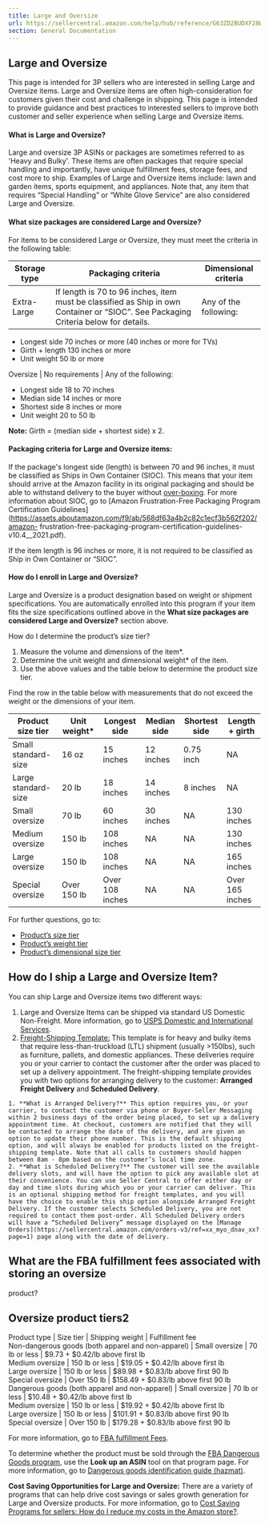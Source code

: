 ```yaml
---
title: Large and Oversize
url: https://sellercentral.amazon.com/help/hub/reference/G63ZD2BUDXF28WEC
section: General Documentation
---
```


## Large and Oversize

This page is intended for 3P sellers who are interested in selling Large and
Oversize items. Large and Oversize items are often high-consideration for
customers given their cost and challenge in shipping. This page is intended to
provide guidance and best practices to interested sellers to improve both
customer and seller experience when selling Large and Oversize items.

#### What is Large and Oversize?

Large and oversize 3P ASINs or packages are sometimes referred to as 'Heavy
and Bulky'. These items are often packages that require special handling and
importantly, have unique fulfillment fees, storage fees, and cost more to
ship. Examples of Large and Oversize items include: lawn and garden items,
sports equipment, and appliances. Note that, any item that requires “Special
Handling” or “White Glove Service” are also considered Large and Oversize.

#### What size packages are considered Large and Oversize?

For items to be considered Large or Oversize, they must meet the criteria in
the following table:

Storage type | Packaging criteria | Dimensional criteria  
---|---|---  
Extra-Large | If length is 70 to 96 inches, item must be classified as Ship in own Container or “SIOC”. See Packaging Criteria below for details. |  Any of the following: 

  * Longest side 70 inches or more (40 inches or more for TVs) 
  * Girth + length 130 inches or more 
  * Unit weight 50 lb or more 

  
Oversize | No requirements |  Any of the following: 

  * Longest side 18 to 70 inches 
  * Median side 14 inches or more 
  * Shortest side 8 inches or more 
  * Unit weight 20 to 50 lb 

  
  
**Note:** Girth = (median side + shortest side) x 2.

#### Packaging criteria for Large and Oversize items:

If the package's longest side (length) is between 70 and 96 inches, it must be
classified as Ships in Own Container (SIOC). This means that your item should
arrive at the Amazon facility in its original packaging and should be able to
withstand delivery to the buyer without [over-boxing](/gp/help/G200141500).
For more information about SIOC, go to [Amazon Frustration-Free Packaging
Program Certification
Guidelines](https://assets.aboutamazon.com/f9/ab/568df63a4b2c82c1ecf3b562f202/amazon-
frustration-free-packaging-program-certification-guidelines-v10.4__2021.pdf).

If the item length is 96 inches or more, it is not required to be classified
as Ship in Own Container or “SIOC”.

#### How do I enroll in Large and Oversize?

Large and Oversize is a product designation based on weight or shipment
specifications. You are automatically enrolled into this program if your item
fits the size specifications outlined above in the **What size packages are
considered Large and Oversize?** section above.

How do I determine the product’s size tier?  

  1. Measure the volume and dimensions of the item*. 
  2. Determine the unit weight and dimensional weight* of the item.
  3. Use the above values and the table below to determine the product size tier.

Find the row in the table below with measurements that do not exceed the
weight or the dimensions of your item.

Product size tier | Unit weight* | Longest side | Median side | Shortest side | Length + girth  
---|---|---|---|---|---  
Small standard-size  | 16 oz | 15 inches | 12 inches | 0.75 inch | NA  
Large standard-size  | 20 lb | 18 inches | 14 inches | 8 inches | NA  
Small oversize  | 70 lb | 60 inches | 30 inches | NA | 130 inches  
Medium oversize  | 150 lb | 108 inches | NA | NA | 130 inches  
Large oversize  | 150 lb | 108 inches | NA | NA | 165 inches  
Special oversize | Over 150 lb | Over 108 inches | NA | NA | Over 165 inches  
  
For further questions, go to:

  * [Product’s size tier](https://sellercentral.amazon.com/help/hub/reference/GG5KW835AHDJCH8W)
  * [Product’s weight tier](https://sellercentral.amazon.com/help/hub/reference/GE3VC5FGJE9TYJKM)
  * [Product’s dimensional size tier](https://sellercentral.amazon.com/help/hub/reference/G53Z9EKF8VVZVH29)

## How do I ship a Large and Oversize Item?

You can ship Large and Oversize items two different ways:

  

  1. Large and Oversize Items can be shipped via standard US Domestic Non-Freight. More information, go to [USPS Domestic and International Services](/gp/help/G200204090).
  2. [Freight-Shipping Template:](https://sellercentral.amazon.com/help/hub/reference/G202188040?mons_sel_mkid=amzn1.mp.o.ATVPDKIKX0DER&mons_sel_mcid=amzn1.merchant.o.A2419185BIMFYR&mons_sel_persist=true&stck=NA) This template is for heavy and bulky items that require less-than-truckload (LTL) shipment (usually >150lbs), such as furniture, pallets, and domestic appliances. These deliveries require you or your carrier to contact the customer after the order was placed to set up a delivery appointment. The freight-shipping template provides you with two options for arranging delivery to the customer: **Arranged Freight Delivery** and **Scheduled Delivery**.  

    1. **What is Arranged Delivery?** This option requires you, or your carrier, to contact the customer via phone or Buyer-Seller Messaging within 2 business days of the order being placed, to set up a delivery appointment time. At checkout, customers are notified that they will be contacted to arrange the date of the delivery, and are given an option to update their phone number. This is the default shipping option, and will always be enabled for products listed on the freight-shipping template. Note that all calls to customers should happen between 8am - 8pm based on the customer’s local time zone.
    2. **What is Scheduled Delivery?** The customer will see the available delivery slots, and will have the option to pick any available slot at their convenience. You can use Seller Central to offer either day or day and time slots during which you or your carrier can deliver. This is an optional shipping method for freight templates, and you will have the choice to enable this ship option alongside Arranged Freight Delivery. If the customer selects Scheduled Delivery, you are not required to contact them post-order. All Scheduled Delivery orders will have a “Scheduled Delivery” message displayed on the [Manage Orders](https://sellercentral.amazon.com/orders-v3/ref=xx_myo_dnav_xx?page=1) page along with the date of delivery.

## What are the FBA fulfillment fees associated with storing an oversize
product?

Oversize product tiers2  
---  
Product type | Size tier | Shipping weight | Fulfillment fee   
Non-dangerous goods (both apparel and non-apparel) | Small oversize | 70 lb or less | $9.73 + $0.42/lb above first lb  
Medium oversize | 150 lb or less | $19.05 + $0.42/lb above first lb  
Large oversize | 150 lb or less | $89.98 + $0.83/lb above first 90 lb  
Special oversize | Over 150 lb | $158.49 + $0.83/lb above first 90 lb  
Dangerous goods (both apparel and non-apparel) | Small oversize | 70 lb or less | $10.48 + $0.42/lb above first lb  
Medium oversize | 150 lb or less | $19.92 + $0.42/lb above first lb  
Large oversize | 150 lb or less | $101.91 + $0.83/lb above first 90 lb  
Special oversize | Over 150 lb | $179.28 + $0.83/lb above first 90 lb  
  
For more information, go to [FBA fulfillment Fees](/gp/help/GPDC3KPYAGDTVDJP).

To determine whether the product must be sold through the [FBA Dangerous Goods
program](https://sellercentral.amazon.com/gp/help/GZLZBQ7W6QZRKWWK), use the
**Look up an ASIN** tool on that program page. For more information, go to
[Dangerous goods identification guide (hazmat)](/gp/help/G201003400).

**Cost Saving Opportunities for Large and Oversize:** There are a variety of
programs that can help drive cost savings or sales growth generation for Large
and Oversize products. For more information, go to [Cost Saving Programs for
sellers: How do I reduce my costs in the Amazon
store?](https://sellercentral.amazon.com/help/hub/reference/G3SSMEG6TAHFQ5D6?mons_redirect=stck_reroute).

